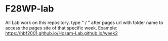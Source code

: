 # F28WP-lab
All Lab work on this repository.
type " / " after pages url with folder name to access the pages site of that specific week. Example:
https://hbf2001.github.io/Hosam-Lab.github.io/week2
